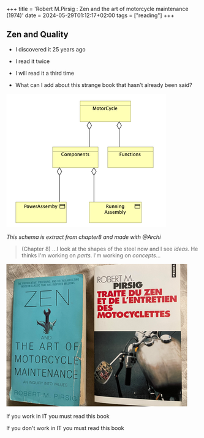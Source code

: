+++
title = 'Robert M.Pirsig : Zen and the art of motorcycle maintenance (1974)'
date = 2024-05-29T01:12:17+02:00
tags = ["reading"]
+++

## Zen and Quality

 - I discovered it 25 years ago 
 - I read it twice
 - I will read it a third time
 
 - What can I add about this strange book that hasn’t already been said?


![Image](./images/ZenChapter8.png)

_This schema is extract from chapter8 and made with @Archi_

> (Chapter 8) ...I look at the shapes of the steel now and I see _ideas_. 
> He thinks I'm working on _parts_.
> I'm working on _concepts_...

![Image](./images/ZenChapter8-2.png)

If you work in IT you must read this book

If you don't work in IT you must read this book